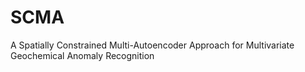 # SCMA
A Spatially Constrained Multi-Autoencoder Approach for Multivariate Geochemical Anomaly Recognition
